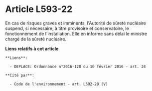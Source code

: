 # Article L593-22

En cas de risques graves et imminents, l'Autorité de sûreté nucléaire suspend, si nécessaire, à titre provisoire et
conservatoire, le fonctionnement de l'installation. Elle en informe sans délai le ministre chargé de la sûreté nucléaire.

**Liens relatifs à cet article**

	**Liens**:

	  - DEPLACE: Ordonnance n°2016-128 du 10 février 2016 - art. 24

	**Cité par**:

	  - Code de l'environnement - art. L592-20 (V)
